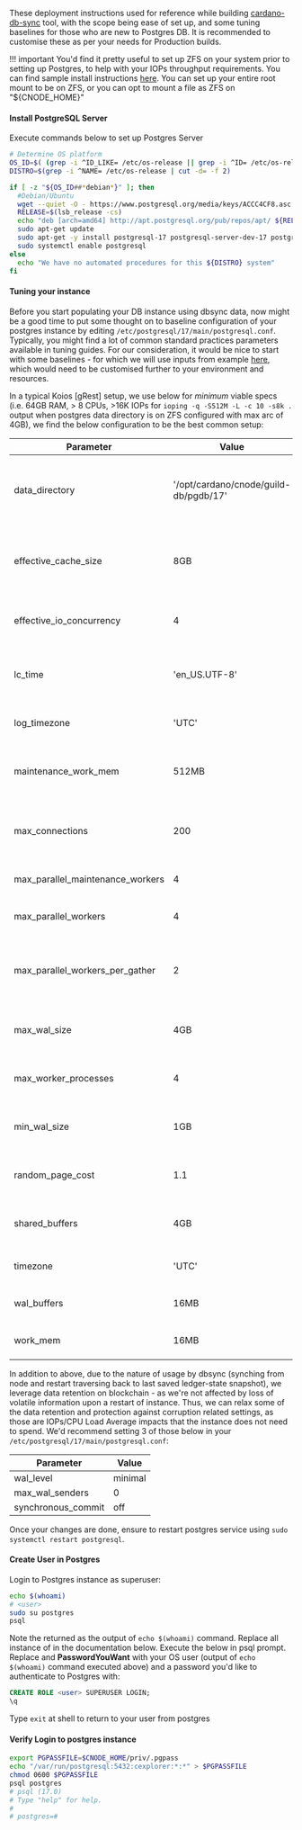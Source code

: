 These deployment instructions used for reference while building [cardano-db-sync](../Build/dbsync.md) tool, with the scope being ease of set up, and some tuning baselines for those who are new to Postgres DB.
It is recommended to customise these as per your needs for Production builds.

!!! important
    You'd find it pretty useful to set up ZFS on your system prior to setting up Postgres, to help with your IOPs throughput requirements. You can find sample install instructions [here](https://openzfs.github.io/openzfs-docs/Getting%20Started/Debian/index.html). You can set up your entire root mount to be on ZFS, or you can opt to mount a file as ZFS on "${CNODE_HOME}"

#### Install PostgreSQL Server

Execute commands below to set up Postgres Server

``` bash
# Determine OS platform
OS_ID=$( (grep -i ^ID_LIKE= /etc/os-release || grep -i ^ID= /etc/os-release) | cut -d= -f 2)
DISTRO=$(grep -i ^NAME= /etc/os-release | cut -d= -f 2)

if [ -z "${OS_ID##*debian*}" ]; then
  #Debian/Ubuntu
  wget --quiet -O - https://www.postgresql.org/media/keys/ACCC4CF8.asc | sudo apt-key add -
  RELEASE=$(lsb_release -cs)
  echo "deb [arch=amd64] http://apt.postgresql.org/pub/repos/apt/ ${RELEASE}"-pgdg main | sudo tee  /etc/apt/sources.list.d/pgdg.list
  sudo apt-get update
  sudo apt-get -y install postgresql-17 postgresql-server-dev-17 postgresql-contrib libghc-hdbc-postgresql-dev
  sudo systemctl enable postgresql
else
  echo "We have no automated procedures for this ${DISTRO} system"
fi
```

#### Tuning your instance

Before you start populating your DB instance using dbsync data, now might be a good time to put some thought on to baseline configuration of your postgres instance by editing `/etc/postgresql/17/main/postgresql.conf`.
Typically, you might find a lot of common standard practices parameters available in tuning guides. For our consideration, it would be nice to start with some baselines - for which we will use inputs from example [here](https://pgtune.leopard.in.ua/#/), which would need to be customised further to your environment and resources.

In a typical Koios [gRest] setup, we use below for *minimum* viable specs (i.e. 64GB RAM, > 8 CPUs, >16K IOPs for `ioping -q -S512M -L -c 10 -s8k .` output when postgres data directory is on ZFS configured with max arc of 4GB), we find the below configuration to be the best common setup:

| Parameter                        | Value                                 | Comment                                                                                                |
|----------------------------------|---------------------------------------|--------------------------------------------------------------------------------------------------------|
| data_directory                   | '/opt/cardano/cnode/guild-db/pgdb/17' | Move postgres data directory to ZFS mount at /opt/cardano/cnode, ensure it's writable by postgres user |
| effective_cache_size             | 8GB                                   | Be conservative as Node and DBSync by themselves will need ~32-40GB of RAM if ledger-state is enabled  |
| effective_io_concurrency         | 4                                     | Can go higher if you have substantially higher IOPs/IO throughputs                                     |
| lc_time                          | 'en_US.UTF-8'                         | Just to use standard server-side time formatting between instances, can adapt to your preferences      |
| log_timezone                     | 'UTC'                                 | For consistency, to avoid timezone confusions                                                          |
| maintenance_work_mem             | 512MB                                 | Helps with vacuum/index/foreign key maintainance (with 4 workers, it's set to max 2GB)                 |
| max_connections                  | 200                                   | Allow maximum of 200 connections, the koios connections are still controlled via postgrest db-pool     |
| max_parallel_maintenance_workers | 4                                     | Max workers postgres will use for maintainance                                                         |
| max_parallel_workers             | 4                                     | Max workers postgres will use across the system                                                        |
| max_parallel_workers_per_gather  | 2                                     | Parallel threads per query, do not increase to higher values as it will multiply memory usage          |
| max_wal_size                     | 4GB                                   | Used for WAL automatic checkpoints (disabled later)                                                    |
| max_worker_processes             | 4                                     | Maximum number of background processes system can support                                              |
| min_wal_size                     | 1GB                                   | Used for WAL automatic checkpoints (disabled later)                                                    |
| random_page_cost                 | 1.1                                   | Use higher value if IOPs has trouble catching up (you can use 4 instead of 1.1)                        |
| shared_buffers                   | 4GB                                   | Conservative limit to allow for node/dbsync/zfs memory usage                                           |
| timezone                         | 'UTC'                                 | For consistency, to avoid timezone confusions                                                          |
| wal_buffers                      | 16MB                                  | WAL consumption in shared buffer (disabled later)                                                      |
| work_mem                         | 16MB                                  | Base memory size before writing to temporary disk files                                                |

In addition to above, due to the nature of usage by dbsync (synching from node and restart traversing back to last saved ledger-state snapshot), we leverage data retention on blockchain - as we're not affected by loss of volatile information upon a restart of instance. Thus, we can relax some of the data retention and protection against corruption related settings, as those are IOPs/CPU Load Average impacts that the instance does not need to spend. We'd recommend setting 3 of those below in your `/etc/postgresql/17/main/postgresql.conf`:

| Parameter          | Value   |
|--------------------|---------|
| wal_level          | minimal |
| max_wal_senders    | 0       |
| synchronous_commit | off     |

Once your changes are done, ensure to restart postgres service using `sudo systemctl restart postgresql`.

#### Create User in Postgres

Login to Postgres instance as superuser:

``` bash
echo $(whoami)
# <user>
sudo su postgres
psql
```

Note the <user> returned as the output of `echo $(whoami)` command. Replace all instance of <user> in the documentation below.
Execute the below in psql prompt. Replace **<username>** and **PasswordYouWant** with your OS user (output of `echo $(whoami)` command executed above) and a password you'd like to authenticate to Postgres with:

``` sql
CREATE ROLE <user> SUPERUSER LOGIN;
\q
```
Type `exit` at shell to return to your user from postgres

#### Verify Login to postgres instance

``` bash
export PGPASSFILE=$CNODE_HOME/priv/.pgpass
echo "/var/run/postgresql:5432:cexplorer:*:*" > $PGPASSFILE
chmod 0600 $PGPASSFILE
psql postgres
# psql (17.0)
# Type "help" for help.
# 
# postgres=#
```